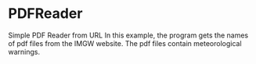# PDFReader
Simple PDF Reader from URL
In this example, the program gets the names of pdf files from the IMGW website. The pdf files contain meteorological warnings.
